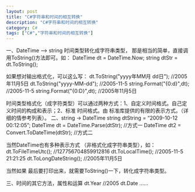 ```yaml
---
layout: post
title: "C#字符串和时间的相互转换"
description: "C#字符串和时间的相互转换"
category: C#
tags: ["C#","字符串和时间的相互转换"]
---
```


一、DateTime –> string
时间类型转化成字符串类型， 那是相当的简单，直接调用ToString()方法即可。如：
DateTime dt = DateTime.Now;
string dtStr = dt.ToString();
 
如果想对输出格式化，可以这么写：
dt.ToString("yyyy年MM月 dd日");        //2005年11月5日
dt.ToString("yyyy-MM-dd");                      //2005-11-5
string.Format("{0:d}",dt);                  //2005-11-5
string.Format("{0:D}",dt);                  //2005年11月5日
 
时间类型格式化（成字符类型）可以通过两种方式：1、自定义时间格式。自己定义时间的构成和表示；2、标准 时间格式。由
 标准库提供的有限的表示方式。（详细的情参考列表）。
二、string -> DateTime
string dtString = “2009-10-12 00:12:05”;
DateTime dt = DateTime.Parse(dtStr);                      //方式一
DateTime dt2 = Convert.ToDateTime(dtStr);              //方式二
 
当然DateTime也有多种表示方式 （非格式化成字符串类型），如：
dt.ToFileTimeUtc();                  //127756704859912816
dt.ToLocalTime();                    //2005-11-5 21:21:25
dt.ToLongDateString();            //2005年11月5日
 
当然如果 最后要打印出来，就需要ToString()一下，转化成字符串类型。
 
三、时间的其它方法，属性和运算
dt.Year //2005
dt.Date ......
